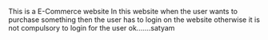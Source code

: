 This is a E-Commerce website 
In this website when the user wants to purchase something then the user has to login on the website otherwise it is not compulsory to login for the user ok.......satyam
